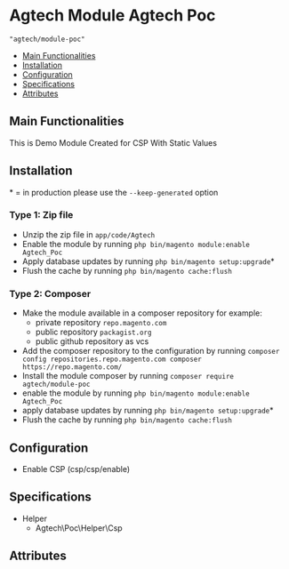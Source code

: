 # Agtech Module Agtech Poc

    "agtech/module-poc"

 - [Main Functionalities](#markdown-header-main-functionalities)
 - [Installation](#markdown-header-installation)
 - [Configuration](#markdown-header-configuration)
 - [Specifications](#markdown-header-specifications)
 - [Attributes](#markdown-header-attributes)


## Main Functionalities
This is Demo Module Created for CSP With Static Values

## Installation
\* = in production please use the `--keep-generated` option

### Type 1: Zip file

 - Unzip the zip file in `app/code/Agtech`
 - Enable the module by running `php bin/magento module:enable Agtech_Poc`
 - Apply database updates by running `php bin/magento setup:upgrade`\*
 - Flush the cache by running `php bin/magento cache:flush`

### Type 2: Composer

 - Make the module available in a composer repository for example:
    - private repository `repo.magento.com`
    - public repository `packagist.org`
    - public github repository as vcs
 - Add the composer repository to the configuration by running `composer config repositories.repo.magento.com composer https://repo.magento.com/`
 - Install the module composer by running `composer require agtech/module-poc`
 - enable the module by running `php bin/magento module:enable Agtech_Poc`
 - apply database updates by running `php bin/magento setup:upgrade`\*
 - Flush the cache by running `php bin/magento cache:flush`


## Configuration

 - Enable CSP (csp/csp/enable)


## Specifications

 - Helper
	- Agtech\Poc\Helper\Csp


## Attributes



